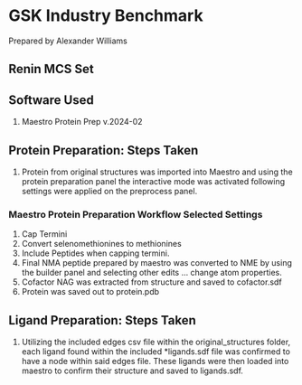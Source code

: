 # GSK Industry Benchmark
Prepared by Alexander Williams
## Renin MCS Set
## Software Used
1. Maestro Protein Prep v.2024-02
## Protein Preparation: Steps Taken
1. Protein from original structures was imported into Maestro and using the protein preparation panel the interactive mode was activated following settings were applied on the preprocess panel.
### Maestro Protein Preparation Workflow Selected Settings
   1. Cap Termini
   2. Convert selenomethionines to methionines
   3. Include Peptides when capping termini.
2. Final NMA peptide prepared by maestro was converted to NME by using the builder panel and selecting other edits ... change atom properties.
3. Cofactor NAG was extracted from structure and saved to cofactor.sdf
4. Protein was saved out to protein.pdb

## Ligand Preparation: Steps Taken
1. Utilizing the included edges csv file within the original_structures folder, each ligand found within the included *ligands.sdf file was confirmed to have a node within said edges file. These ligands were then loaded into maestro to confirm their structure and saved to ligands.sdf.
